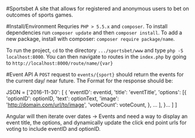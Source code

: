 #Sportsbet
A site that allows for registered and anonymous users to bet on outcomes of sports games.

#Install/Environment
Requries `PHP > 5.5.x` and `composer`. To install dependencies run `composer update` and then `composer install`. To add a new package, install with composer: `composer require package/name`.

To run the project, `cd` to the directory `.../sportsbet/www` and type `php -S localhost:8000`. You can then navigate to routes in the `index.php` by going to `http://localhost:8000/route/name/{var}`

#Event API
A `POST` request to `events/{sport}` should return the events for the current day/ near future. The Format for the response should be:

  JSON = ['2016-11-30':
            [
	      { 'eventID': eventid,
	        'title': 'eventTitle',
	        'options': [{
	                     'optionID': optionID,
			     'text': optionText,
			     'image': 'http://domain.com/url/to/image',
			     'voteCount': voteCount,
			     }, ...
			   ],
	      }...
	    ]
	  ]

Angular will then iterate over dates -> Events and need a way to display an event title, the options, and dynamically update the click end point urls for voting to include eventID and optionID.
